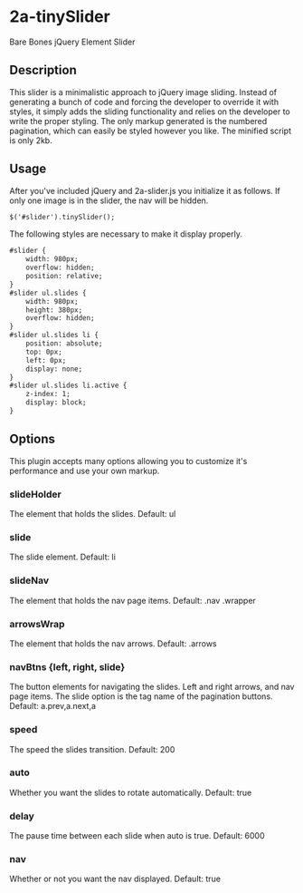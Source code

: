 2a-tinySlider
=========

Bare Bones jQuery Element Slider

## Description

This slider is a minimalistic approach to jQuery image sliding. Instead of generating a bunch of code and forcing the developer to override it with styles, it simply adds the sliding functionality and relies on the developer to write the proper styling. The only markup generated is the numbered pagination, which can easily be styled however you like. The minified script is only 2kb.

## Usage

After you've included jQuery and 2a-slider.js you initialize it as follows. If only one image is in the slider, the nav will be hidden.

```html
$('#slider').tinySlider();
```

The following styles are necessary to make it display properly.

```html
#slider {
	width: 980px;
	overflow: hidden;
	position: relative;
}
#slider ul.slides {
	width: 980px;
	height: 380px;
	overflow: hidden;
}
#slider ul.slides li {
	position: absolute;
	top: 0px;
	left: 0px;
	display: none;
}
#slider ul.slides li.active {
	z-index: 1;
	display: block;
}
```

## Options

This plugin accepts many options allowing you to customize it's performance and use your own markup.
		
### slideHolder

The element that holds the slides.
Default: ul

### slide

The slide element.
Default: li

### slideNav

The element that holds the nav page items.
Default: .nav .wrapper

### arrowsWrap

The element that holds the nav arrows.
Default: .arrows

### navBtns {left, right, slide}

The button elements for navigating the slides. Left and right arrows, and nav page items. The slide option is the tag name of the pagination buttons.
Default: a.prev,a.next,a	

### speed

The speed the slides transition.
Default: 200

### auto

Whether you want the slides to rotate automatically.
Default: true

### delay

The pause time between each slide when auto is true.
Default: 6000

### nav

Whether or not you want the nav displayed.
Default: true